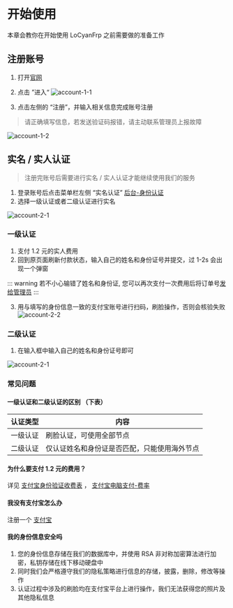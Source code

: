 # 开始使用

本章会教你在开始使用 LoCyanFrp 之前需要做的准备工作

## 注册账号

1. 打开[官网](https://dashboard.locyanfrp.cn/)
2. 点击 ”进入“
   ![account-1-1](https://alist.locyan.cn/d/pics/docs/account-1-1.png)

3. 点击左侧的 “注册”，并输入相关信息完成账号注册

> 请正确填写信息，若发送验证码报错，请主动联系管理员上报故障

![account-1-2](https://alist.locyan.cn/d/pics/docs/account-1-2.png)

## 实名 / 实人认证

> 注册完账号后需要进行实名 / 实人认证才能继续使用我们的服务

1. 登录账号后点击菜单栏左侧 “实名认证” [后台-身份认证](https://dashboard.locyanfrp.cn/realname)
2. 选择一级认证或者二级认证进行实名

![account-2-1](https://alist.locyan.cn/d/pics/docs/account-2-1.png)

### 一级认证

1. 支付 1.2 元的实人费用
2. 回到原页面刷新付款状态，输入自己的姓名和身份证号并提交，过 1-2s 会出现一个弹窗

::: warning
若不小心输错了姓名和身份证, 您可以再次支付一次费用后将订单号[发给管理员](/app/contact)
:::

3. 用与填写的身份信息一致的支付宝账号进行扫码，刷脸操作，否则会核验失败
   ![account-2-2](https://alist.locyan.cn/d/pics/docs/account-2-2.png)

### 二级认证

1. 在输入框中输入自己的姓名和身份证号即可

![account-2-1](https://alist.locyan.cn/d/pics/docs/account-2-1.png)

### 常见问题

#### 一级认证和二级认证的区别 （下表）

| 认证类型 | 内容 |
| - | - |
| 一级认证 | 刷脸认证，可使用全部节点 |
| 二级认证 | 仅认证姓名和身份证是否匹配，只能使用海外节点 |

#### 为什么要支付 1.2 元的费用？

详见 [支付宝身份验证收费表](https://help.aliyun.com/zh/id-verification/financial-grade-id-verification/product-overview/billing-overview#:~:text=H5%E9%A1%B5%E9%9D%A2%E6%8E%A5%E5%85%A5-,1%E5%85%83/%E6%AC%A1,-%E8%AE%A4%E8%AF%81%E6%88%90%E5%8A%9F%E6%95%B0)
， [支付宝电脑支付-费率](https://opendocs.alipay.com/open/270/105898?pathHash=b3b2b667&ref=api#%E8%B4%B9%E7%8E%87)

#### 我没有支付宝怎么办

注册一个 [支付宝](https://www.alipay.com)

#### 我的身份信息安全吗

1. 您的身份信息存储在我们的数据库中，并使用 RSA 非对称加密算法进行加密，私钥存储在线下移动硬盘中
2. 同时我们会严格遵守我们的隐私策略进行信息的存储，披露，删除，修改等操作
3. 认证过程中涉及的刷脸均在支付宝平台上进行操作，我们无法获得您的照片及其他隐私信息
